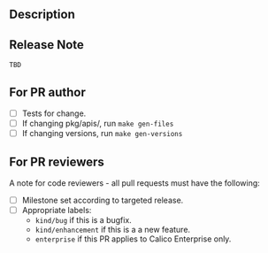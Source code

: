 ## Description

<!-- A few sentences describing the overall goals of the pull request's commits.
Please include
- the type of fix - (e.g. bug fix, new feature, documentation)
- some details on _why_ this PR should be merged
- the details of the testing you've done on it (both manual and automated)
- which components are affected by this PR
- links to issues that this PR addresses
-->

## Release Note

<!-- Writing a release note:

- By default, your PR will be set to require a release note and a docs PR!
- If you do not need a release note, swap the `release-note-required` label for
  the `release-note-not-required` label
- Likewise, if you do not need a docs PR, swap `docs-pr-required` for `docs-not-required`
- If you're not certain if you need a release note or docs PR, please check
  with your reviewer or team lead.

-->

```release-note
TBD
```

## For PR author

- [ ] Tests for change.
- [ ] If changing pkg/apis/, run `make gen-files`
- [ ] If changing versions, run `make gen-versions`

## For PR reviewers

A note for code reviewers - all pull requests must have the following:

- [ ] Milestone set according to targeted release.
- [ ] Appropriate labels:
  - `kind/bug` if this is a bugfix.
  - `kind/enhancement` if this is a a new feature.
  - `enterprise` if this PR applies to Calico Enterprise only.
